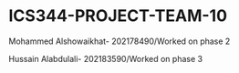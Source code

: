 # ICS344-PROJECT-TEAM-10



Mohammed Alshowaikhat- 202178490/Worked on phase 2

Hussain Alabdulali- 202183590/Worked on phase 3
